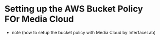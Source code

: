 # Setting up the AWS Bucket Policy FOr Media Cloud

- note (how to setup the bucket policy with Media Cloud by InterfaceLab)
